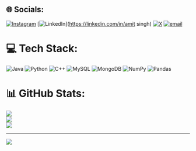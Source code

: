 
## 🌐 Socials:
[![Instagram](https://img.shields.io/badge/Instagram-%23E4405F.svg?logo=Instagram&logoColor=white)](https://instagram.com/singh_amit_11) [![LinkedIn](https://img.shields.io/badge/LinkedIn-%230077B5.svg?logo=linkedin&logoColor=white)](https://linkedin.com/in/amit singh) [![X](https://img.shields.io/badge/X-black.svg?logo=X&logoColor=white)](https://x.com/singh_amit_45) [![email](https://img.shields.io/badge/Email-D14836?logo=gmail&logoColor=white)](mailto:amitsingh100014@gmail.com) 

# 💻 Tech Stack:
![Java](https://img.shields.io/badge/java-%23ED8B00.svg?style=for-the-badge&logo=openjdk&logoColor=white) ![Python](https://img.shields.io/badge/python-3670A0?style=for-the-badge&logo=python&logoColor=ffdd54) ![C++](https://img.shields.io/badge/c++-%2300599C.svg?style=for-the-badge&logo=c%2B%2B&logoColor=white) ![MySQL](https://img.shields.io/badge/mysql-4479A1.svg?style=for-the-badge&logo=mysql&logoColor=white) ![MongoDB](https://img.shields.io/badge/MongoDB-%234ea94b.svg?style=for-the-badge&logo=mongodb&logoColor=white) ![NumPy](https://img.shields.io/badge/numpy-%23013243.svg?style=for-the-badge&logo=numpy&logoColor=white) ![Pandas](https://img.shields.io/badge/pandas-%23150458.svg?style=for-the-badge&logo=pandas&logoColor=white)
# 📊 GitHub Stats:
![](https://github-readme-stats.vercel.app/api?username=singh-amit-45&theme=dark&hide_border=false&include_all_commits=true&count_private=false)<br/>
![](https://nirzak-streak-stats.vercel.app/?user=singh-amit-45&theme=dark&hide_border=false)<br/>
![](https://github-readme-stats.vercel.app/api/top-langs/?username=singh-amit-45&theme=dark&hide_border=false&include_all_commits=true&count_private=false&layout=compact)

---
[![](https://visitcount.itsvg.in/api?id=singh-amit-45&icon=0&color=0)](https://visitcount.itsvg.in)

<!-- Proudly created with GPRM ( https://gprm.itsvg.in ) -->
